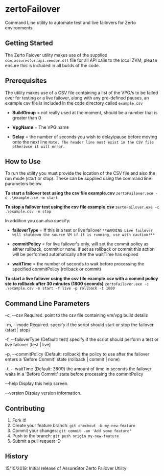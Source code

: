 # zertoFailover
Command Line utility to automate test and live failovers for Zerto environments

## Getting Started
The Zerto Faiover utility makes use of the supplied `com.assurestor.api.vendor.dll` file for all API calls to the local ZVM, please ensure this is included in all builds of the code.

## Prerequisites
The utility makes use of a CSV file containing a list of the VPG/s to be failed over for testing or a live failover, along with any pre-defined pauses, an example csv file is included in the code directory called `example.csv`

- **BuildGroup** = not really used at the moment, should be a number that is greater than 0

- **VpgName** = The VPG name

- **Delay** = the number of seconds you wish to delay/pause before moving onto the next line
`Note. The header line must exist in the CSV file otheriwse it will error.`

## How to Use
To run the utility you must provide the location of the CSV file and also the run mode (start or stop). These can be supplied using the command line parameters below.

**To start a failover test using the csv file example.csv**
`zertoFailover.exe -c .\example.csv -m start`

**To stop a failover test using the csv file example.csv**
`zertoFailover.exe -c .\example.csv -m stop`

In addition you can also specify:
- **failoverType** = If this is a test or live failover `**WARNING Live failover will shutdown the source VM if it is running, use with caution!**`

- **commitPolicy** = for live failover's only, will set the commit policy as either rollback, commit or none. If set as rollback or commit this action will be performed automatically after the waitTime has expired

- **waitTime** = the number of seconds to wait before processing the specified commitPolicy (rollback or commit)

**To start a live failover using the csv file example.csv with a commit policy ste to rollback after 30 minutes (1800 seconds)**
`zertoFailover.exe -c .\example.csv -m start -f live -p rollback -t 1800`

## Command Line Parameters
-c, --csv             Required. point to the csv file containing vm/vpg build details

-m, --mode            Required. specify if the script should start or stop the failover (start | stop)

-f, --failoverType    (Default: test) specify if the script should perform a test or live failover (test | live)

-p, --commitPolicy    (Default: rollback) the policy to use after the failover enters a 'Before Commit' state (rollback | commit | none)

-t, --waitTime        (Default: 3600) the amount of time in seconds the failover waits in a 'Before Commit' state before processing the commitPolicy

--help                Display this help screen.

--version             Display version information.

## Contributing
1. Fork it!
2. Create your feature branch: `git checkout -b my-new-feature`
3. Commit your changes: `git commit -am 'Add some feature'`
4. Push to the branch: `git push origin my-new-feature`
5. Submit a pull request :D

## History
15/10/2019: Initial release of AssureStor Zerto Failover Utility
